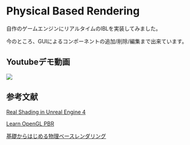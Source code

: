 # Physical Based Rendering

自作のゲームエンジンにリアルタイムのIBLを実装してみました。

今のところ、GUIによるコンポーネントの追加/削除/編集まで出来ています。

## Youtubeデモ動画

[![](https://img.youtube.com/vi/KNrScQqfw7Q/0.jpg)](https://www.youtube.com/watch?v=KNrScQqfw7Q)


## 参考文献
[Real Shading in Unreal Engine 4](https://blog.selfshadow.com/publications/s2013-shading-course/karis/s2013_pbs_epic_notes_v2.pdf)

[Learn OpenGL PBR](https://learnopengl.com/PBR/Theory)

[基礎からはじめる物理ベースレンダリング](https://zenn.dev/mebiusbox/books/619c81d2fbeafd)
